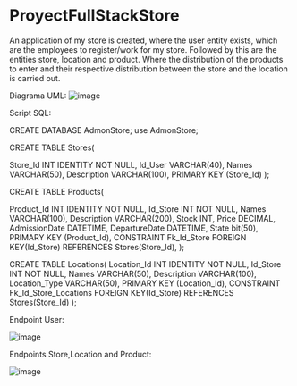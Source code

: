 # ProyectFullStackStore



An application of my store is created, where the user entity exists, which are the employees to register/work for my store. Followed by this are the entities store, location and product. Where the distribution of the products to enter and their respective distribution between the store and the location is carried out.

Diagrama UML:
![image](https://user-images.githubusercontent.com/98430956/232353125-06536ed3-659b-4b58-a4c2-415a0566a577.png)

Script SQL:

CREATE DATABASE AdmonStore;
use AdmonStore;

CREATE TABLE Stores(

Store_Id INT IDENTITY NOT NULL,
Id_User VARCHAR(40),
Names VARCHAR(50),
Description VARCHAR(100),
PRIMARY KEY (Store_Id)
);


CREATE TABLE Products(

Product_Id INT IDENTITY NOT NULL,
Id_Store INT NOT NULL,
Names VARCHAR(100),
Description VARCHAR(200),
Stock INT,
Price DECIMAL,
AdmissionDate DATETIME,
DepartureDate DATETIME,
State bit(50),
PRIMARY KEY (Product_Id),
CONSTRAINT Fk_Id_Store
FOREIGN KEY(Id_Store)
REFERENCES Stores(Store_Id),
);


CREATE TABLE Locations(
Location_Id INT  IDENTITY NOT NULL,
Id_Store INT NOT NULL,
Names VARCHAR(50),
Description VARCHAR(100),
Location_Type VARCHAR(50),
PRIMARY KEY (Location_Id),
CONSTRAINT Fk_Id_Store_Locations 
FOREIGN KEY(Id_Store)
REFERENCES Stores(Store_Id)
);

Endpoint User:

![image](https://user-images.githubusercontent.com/98430956/232352536-46403ad1-737a-4266-904f-e67834bf0cb8.png)

Endpoints Store,Location and Product:

![image](https://user-images.githubusercontent.com/98430956/232353531-4943a198-cadd-40b4-9b0f-835fc49b13a8.png)

